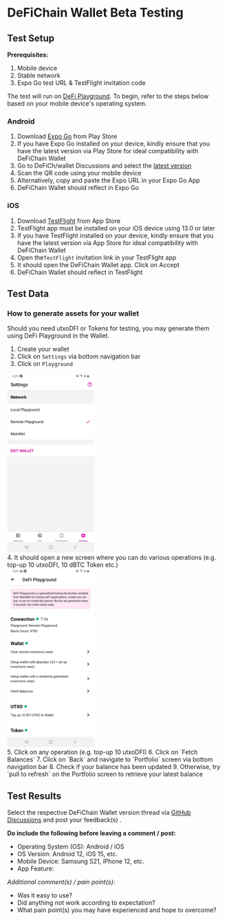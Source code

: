 # DeFiChain Wallet Beta Testing

## Test Setup

**Prerequisites:**

1. Mobile device
2. Stable network
3. Expo Go test URL & TestFlight invitation code

The test will run on [DeFi Playground](https://github.com/DeFiCh/wallet#testing). To begin, refer to the steps below based on your mobile device's operating system.

### Android

1. Download [Expo Go](https://play.google.com/store/apps/details?id=host.exp.exponent&referrer=www) from Play Store
2. If you have Expo Go installed on your device, kindly ensure that you have the latest version via Play Store for ideal
   compatibility with DeFiChain Wallet
3. Go to DeFiCh/wallet Discussions and select
   the [latest version](https://github.com/DeFiCh/wallet/discussions/categories/beta-testing)
4. Scan the QR code using your mobile device
5. Alternatively, copy and paste the Expo URL in your Expo Go App
6. DeFiChain Wallet should reflect in Expo Go

### iOS

1. Download [TestFlight](https://apps.apple.com/us/app/testflight/id899247664) from App Store
2. TestFlight app must be installed on your iOS device using 13.0 or later
3. If you have TestFlight installed on your device, kindly ensure that you have the latest version via App Store for
   ideal compatibility with DeFiChain Wallet
4. Open the`TestFlight` invitation link in your TestFlight app
5. It should open the DeFiChain Wallet app. Click on Accept
6. DeFiChain Wallet should reflect in TestFlight

## Test Data

### How to generate assets for your wallet

Should you need utxoDFI or Tokens for testing, you may generate them using DeFi Playground in the Wallet.

1. Create your wallet
2. Click on `Settings` via bottom navigation bar
3. Click on `Playground`
<div>
  <img alt="settings" width="40%" src="/.github/images/beta_testing/settings.jpg" />
</div>
4. It should open a new screen where you can do various operations (e.g. top-up 10 utxoDFI, 10 dBTC Token etc.)
<div>
  <img alt="playground" width="40%" src="/.github/images/beta_testing/playground.jpg" />
</div>
5. Click on any operation (e.g. top-up 10 utxoDFI)
6. Click on `Fetch Balances`
7. Click on `Back` and navigate to `Portfolio` screen via bottom navigation bar
8. Check if your balance has been updated
9. Otherwise, try `pull to refresh` on the Portfolio screen to retrieve your latest balance

## Test Results

Select the respective DeFiChain Wallet version thread
via [GitHub Discussions](https://github.com/DeFiCh/wallet/discussions/categories/beta-testing) and post your feedback(s)
.

**Do include the following before leaving a comment / post:**

- Operating System (OS): Android / iOS
- OS Version: Android 12, iOS 15, etc.
- Mobile Device: Samsung S21, iPhone 12, etc.
- App Feature:
<!-- Kindly attach screenshot for better reference -->

_Additional comment(s) / pain point(s):_

- Was it easy to use?
- Did anything not work according to expectation?
- What pain point(s) you may have experienced and hope to overcome?
